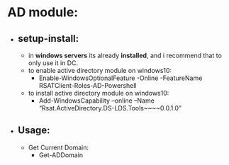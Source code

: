# AD module:

  + ## **setup-install**:
    + in **windows servers** its already **installed**, and i recommend that to only use it in DC.
    + to enable active directory module on windows10:
      + Enable-WindowsOptionalFeature -Online -FeatureName RSATClient-Roles-AD-Powershell
    + to install active directory module on windows10:
      + Add-WindowsCapability –online –Name “Rsat.ActiveDirectory.DS-LDS.Tools~~~~0.0.1.0”


  + ## **Usage**:
    + Get Current Domain: 
      + Get-ADDomain
